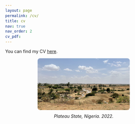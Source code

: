 ```yaml
---
layout: page
permalink: /cv/
title: cv
nav: true
nav_order: 2
cv_pdf: 
---
```


You can find my CV <a href='https://www.dropbox.com/scl/fi/s70cu0cbb097c9kpnha3w/CV_202508.pdf?rlkey=411uqsfrhj7911e81wivrqioa&dl=0'> here</a>.

<figure style="text-align: center;">
  <img src="/assets/img/IMG_4197.jpg" alt="Description of image" style="max-width:70%; border-radius:8px;">
  <figcaption style="margin-top: 8px; font-style: italic;">
    Plateau State, Nigeria. 2022.
  </figcaption>
</figure>
